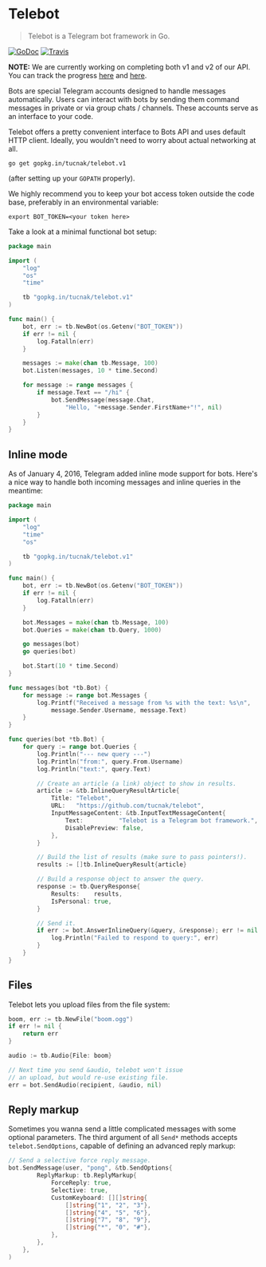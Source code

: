 # Telebot
>Telebot is a Telegram bot framework in Go.

[![GoDoc](https://godoc.org/github.com/tucnak/telebot?status.svg)](https://godoc.org/github.com/tucnak/telebot)
[![Travis](https://travis-ci.org/tucnak/telebot.svg?branch=master)](https://travis-ci.org/tucnak/telebot)

**NOTE:** We are currently working on completing both v1 and v2 of our API.
You can track the progress [here](https://github.com/tucnak/telebot/milestone/1)
and [here](https://github.com/tucnak/telebot/issues/93).

Bots are special Telegram accounts designed to handle messages automatically.
Users can interact with bots by sending them command messages in private or
via group chats / channels. These accounts serve as an interface to your code.

Telebot offers a pretty convenient interface to Bots API and uses default HTTP
client. Ideally, you wouldn't need to worry about actual networking at all.

	go get gopkg.in/tucnak/telebot.v1

(after setting up your `GOPATH` properly).

We highly recommend you to keep your bot access token outside the code base,
preferably in an environmental variable:

	export BOT_TOKEN=<your token here>

Take a look at a minimal functional bot setup:
```go
package main

import (
	"log"
	"os"
	"time"

	tb "gopkg.in/tucnak/telebot.v1"
)

func main() {
	bot, err := tb.NewBot(os.Getenv("BOT_TOKEN"))
	if err != nil {
		log.Fatalln(err)
	}

	messages := make(chan tb.Message, 100)
	bot.Listen(messages, 10 * time.Second)

	for message := range messages {
		if message.Text == "/hi" {
			bot.SendMessage(message.Chat,
				"Hello, "+message.Sender.FirstName+"!", nil)
		}
	}
}
```

## Inline mode
As of January 4, 2016, Telegram added inline mode support for bots. Here's
a nice way to handle both incoming messages and inline queries in the meantime:

```go
package main

import (
	"log"
	"time"
	"os"

	tb "gopkg.in/tucnak/telebot.v1"
)

func main() {
	bot, err := tb.NewBot(os.Getenv("BOT_TOKEN"))
	if err != nil {
		log.Fatalln(err)
	}

	bot.Messages = make(chan tb.Message, 100)
	bot.Queries = make(chan tb.Query, 1000)

	go messages(bot)
	go queries(bot)

	bot.Start(10 * time.Second)
}

func messages(bot *tb.Bot) {
	for message := range bot.Messages {
		log.Printf("Received a message from %s with the text: %s\n",
			message.Sender.Username, message.Text)
	}
}

func queries(bot *tb.Bot) {
	for query := range bot.Queries {
		log.Println("--- new query ---")
		log.Println("from:", query.From.Username)
		log.Println("text:", query.Text)

		// Create an article (a link) object to show in results.
		article := &tb.InlineQueryResultArticle{
			Title: "Telebot",
			URL:   "https://github.com/tucnak/telebot",
			InputMessageContent: &tb.InputTextMessageContent{
				Text:		   "Telebot is a Telegram bot framework.",
				DisablePreview: false,
			},
		}

		// Build the list of results (make sure to pass pointers!).
		results := []tb.InlineQueryResult{article}

		// Build a response object to answer the query.
		response := tb.QueryResponse{
			Results:	results,
			IsPersonal: true,
		}

		// Send it.
		if err := bot.AnswerInlineQuery(&query, &response); err != nil {
			log.Println("Failed to respond to query:", err)
		}
	}
}
```

## Files
Telebot lets you upload files from the file system:

```go
boom, err := tb.NewFile("boom.ogg")
if err != nil {
	return err
}

audio := tb.Audio{File: boom}

// Next time you send &audio, telebot won't issue
// an upload, but would re-use existing file.
err = bot.SendAudio(recipient, &audio, nil)
```

## Reply markup
Sometimes you wanna send a little complicated messages with some optional parameters. The third argument of all `Send*` methods accepts `telebot.SendOptions`, capable of defining an advanced reply markup:

```go
// Send a selective force reply message.
bot.SendMessage(user, "pong", &tb.SendOptions{
		ReplyMarkup: tb.ReplyMarkup{
			ForceReply: true,
			Selective: true,
			CustomKeyboard: [][]string{
				[]string{"1", "2", "3"},
				[]string{"4", "5", "6"},
				[]string{"7", "8", "9"},
				[]string{"*", "0", "#"},
			},
		},
	},
)
```
